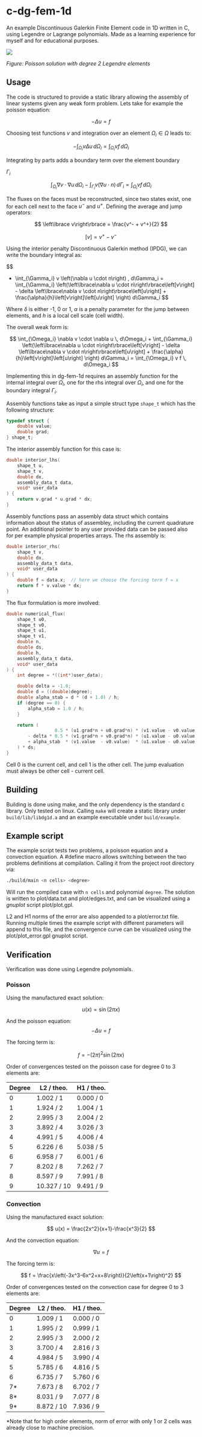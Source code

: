 
# c-dg-fem-1d

An example Discontinuous Galerkin Finite Element code in 1D written in C, using Legendre or Lagrange polynomials. Made as a learning experience for myself and for educational purposes.


<img src="./plot/plot.svg">

*Figure: Poisson solution with degree 2 Legendre elements*


## Usage

The code is structured to provide a static library allowing the assembly of linear systems given any weak form problem. Lets take for example the poisson equation:

$$
    - \Delta u = f
$$

Choosing test functions $v$ and integration over an element $\Omega_i \in \Omega$ leads to:

$$
    - \int_{\Omega_i} v \Delta u \, d\Omega_i = \int_{\Omega_i} v f \, d\Omega_i
$$

Integrating by parts adds a boundary term over the element boundary 

$\Gamma_i$

$$
    \int_{\Omega_i} \nabla v \cdot \nabla u \, d\Omega_i - \int_{\Gamma_i} v \left(\nabla u \cdot n\right) \, d\Gamma_i = \int_{\Omega_i} v f \, d\Omega_i
$$

The fluxes on the faces must be reconstructed, since two states exist, one for each cell next to the face $u^-$ and $u^+$. Defining the average and jump operators:

$$
    \left\lbrace v\right\rbrace = \frac{v^- + v^+}{2}
$$

$$
    \left[v\right] = v^+ - v^-
$$

Using the interior penalty Discontinuous Galerkin method (IPDG), we can write the boundary integral as:


$$
- \int_{\Gamma_i} v \left(\nabla u \cdot n\right) \, d\Gamma_i = \int_{\Gamma_i} \left(\left\lbrace\nabla u \cdot n\right\rbrace\left[v\right] - \delta \left\lbrace\nabla v \cdot n\right\rbrace\left[u\right] + \frac{\alpha}{h}\left[v\right]\left[u\right] \right) d\Gamma_i 
$$


Where $\delta$ is either -1, 0 or 1, $\alpha$ is a penalty parameter for the jump between elements, and $h$ is a local cell scale (cell width). 

The overall weak form is:

$$
    \int_{\Omega_i} \nabla v \cdot \nabla u \, d\Omega_i + \int_{\Gamma_i} \left(\left\lbrace\nabla u \cdot n\right\rbrace\left[v\right] - \delta \left\lbrace\nabla v \cdot n\right\rbrace\left[u\right] + \frac{\alpha}{h}\left[v\right]\left[u\right] \right) d\Gamma_i = \int_{\Omega_i} v f \, d\Omega_i
$$


Implementing this in dg-fem-1d requires an assembly function for the internal integral over $\Omega_i$, one for the rhs integral over $\Omega_i$, and one for the boundary integral $\Gamma_i$. 

Assembly functions take as input a simple struct type `shape_t` which has the following structure:

```c
typedef struct {
    double value;
    double grad;
} shape_t;
```

The interior assembly function for this case is:

```c
double interior_lhs(
    shape_t u,
    shape_t v,
    double dx,
    assembly_data_t data,
    void* user_data
) {
    return v.grad * u.grad * dx;
}
```

Assembly functions pass an assembly data struct which contains information about the status of assembley, including the current quadrature point. An additional pointer to any user provided data can be passed also for per example physical properties arrays. The rhs assembly is:

```c
double interior_rhs(
    shape_t v,
    double dx,
    assembly_data_t data,
    void* user_data
) {
    double f = data.x;  // here we choose the forcing term f = x
    return f * v.value * dx;
}
```

The flux formulation is more involved:

```c
double numerical_flux(
    shape_t u0,
    shape_t v0,
    shape_t u1,
    shape_t v1,
    double n,
    double ds,
    double h, 
    assembly_data_t data,
    void* user_data
) {
    int degree = *((int*)user_data);

    double delta = -1.0;
    double d = ((double)degree);
    double alpha_stab = d * (d + 1.0) / h;
    if (degree == 0) {
        alpha_stab = 1.0 / h;
    }

    return (
                  0.5 * (u1.grad*n + u0.grad*n) * (v1.value - v0.value)
        - delta * 0.5 * (v1.grad*n + v0.grad*n) * (u1.value - u0.value)
        + alpha_stab  * (v1.value  - v0.value)  * (u1.value - u0.value)
    ) * ds;
}
```

Cell 0 is the current cell, and cell 1 is the other cell. The jump evaluation must always be other cell - current cell.




## Building

Building is done using make, and the only dependency is the standard c library. Only tested on linux. Calling `make` will create a static library under `build/lib/libdg1d.a` and an example executable under `build/example`.


## Example script

The example script tests two problems, a poisson equation and a convection equation. A #define macro allows switching between the two problems definitions at compilation. Calling it from the project root directory via:
```bash
./build/main <n cells> <degree>
```

Will run the compiled case with `n cells` and polynomial `degree`. The solution is written to plot/data.txt and plot/edges.txt, and can be visualized using a *gnuplot* script plot/plot.gpl. 

L2 and H1 norms of the error are also appended to a plot/error.txt file. Running multiple times the example script with different parameters will append to this file, and the convergence curve can be visualized using the plot/plot_error.gpl gnuplot script.


## Verification

Verification was done using Legendre polynomials.

### Poisson

Using the manufactured exact solution:

$$
    u(x) = \sin(2\pi x)
$$

And the poisson equation:
$$
    -\Delta u = f
$$

The forcing term is:

$$
    f = - \left(2\pi\right)^2 \sin(2\pi x)
$$

Order of convergences tested on the poisson case for degree 0 to 3 elements are:

| Degree   | L2 / theo.  | H1 / theo. |
| -------- | ----------- | ---------- |
| 0        |  1.002 /  1 | 0.000 / 0  |
| 1        |  1.924 /  2 | 1.004 / 1  |
| 2        |  2.995 /  3 | 2.004 / 2  |
| 3        |  3.892 /  4 | 3.026 / 3  |
| 4        |  4.991 /  5 | 4.006 / 4  |
| 5        |  6.226 /  6 | 5.038 / 5  |
| 6        |  6.958 /  7 | 6.001 / 6  |
| 7        |  8.202 /  8 | 7.262 / 7  |
| 8        |  8.597 /  9 | 7.991 / 8  |
| 9        | 10.327 / 10 | 9.491 / 9  |


### Convection

Using the manufactured exact solution:

$$
    u(x) = \frac{2x^2}{x+1}-\frac{x^3}{2}
$$

And the convection equation:

$$
    \nabla u = f
$$

The forcing term is:

$$
    f = \frac{x\left(-3x^3-6x^2+x+8\right)}{2\left(x+1\right)^2}
$$

Order of convergences tested on the convection case for degree 0 to 3 elements are:

| Degree   | L2 / theo. | H1 / theo. |
| -------- | ---------- | ---------- |
| 0        | 1.009 / 1  | 0.000 / 0  |
| 1        | 1.995 / 2  | 0.999 / 1  |
| 2        | 2.995 / 3  | 2.000 / 2  |
| 3        | 3.700 / 4  | 2.816 / 3  |
| 4        | 4.984 / 5  | 3.990 / 4  |
| 5        | 5.785 / 6  | 4.816 / 5  |
| 6        | 6.735 / 7  | 5.760 / 6  |
| 7*       | 7.673 / 8  | 6.702 / 7  |
| 8*       | 8.031 / 9  | 7.077 / 8  |
| 9*       | 8.872 / 10 | 7.936 / 9  |

*Note that for high order elements, norm of error with only 1 or 2 cells was already close to machine precision.
